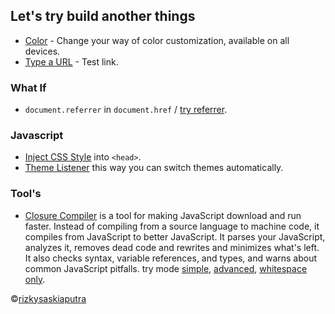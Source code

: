 ## Let's try build another things
- <a href="https://rizkysaskiaputra.github.io/lab/color" target="_self">Color</a> - Change your way of color customization, available on all devices.
- <a href="https://rizkysaskiaputra.github.io/lab/type-a-url" target="_self">Type a URL</a> - Test link.

### What If
- `document.referrer` in `document.href` / <a href="https://rizkysaskiaputra.github.io/lab/referrer-in-href" target="_self">try referrer</a>.

### Javascript
- [Inject CSS Style](https://rizkysaskiaputra.github.io/lab/style-inject) into `<head>`.
- [Theme Listener](https://rizkysaskiaputra.github.io/lab/theme-listener) this way you can switch themes automatically.

### Tool's
- [Closure Compiler](https://developers.google.com/closure/compiler/docs/gettingstarted_api) is a tool for making JavaScript download and run faster. Instead of compiling from a source language to machine code, it compiles from JavaScript to better JavaScript. It parses your JavaScript, analyzes it, removes dead code and rewrites and minimizes what's left. It also checks syntax, variable references, and types, and warns about common JavaScript pitfalls. try mode <a href="https://rizkysaskiaputra.github.io/lab/compiler-simple" target="_self">simple</a>, <a href="https://rizkysaskiaputra.github.io/lab/compiler-advanced" target="_self">advanced</a>, <a href="https://rizkysaskiaputra.github.io/lab/compiler-whitespace-only" target="_self">whitespace only</a>.

&#169;[rizkysaskiaputra](https://rizkysaskiaputra.blogspot.com/)
